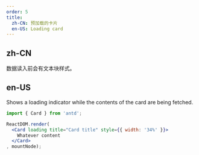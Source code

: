 ```yaml
---
order: 5
title:
  zh-CN: 预加载的卡片
  en-US: Loading card
---
```


## zh-CN

数据读入前会有文本块样式。

## en-US

Shows a loading indicator while the contents of the card are being fetched.

````jsx
import { Card } from 'antd';

ReactDOM.render(
  <Card loading title="Card title" style={{ width: '34%' }}>
    Whatever content
  </Card>
, mountNode);
````
